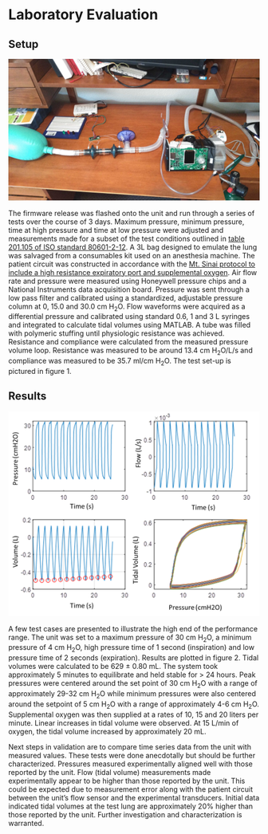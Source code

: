 # Laboratory Evaluation

<!--
To be written.  Currently the modified firmware is being evaluated by
research labs and pulmnologists.  There are other pieces necessary to
use the devices in a clinical setting, such as virus filters, O2 inputs,
remote access consoles, alarms, etc.

provide a roadmap for how these modified CPAP devices could be used.

The UK's [Rapidly Manufactured Ventilator Standards](https://docs.google.com/spreadsheets/d/17EJ9TN6O1wqP4c-lIn5hbmuMRrto7M_KXHf17zjNSLk/edit#gid=704151435)
have criteria that should be met before this sort of modification can be deployed.

Does running the pump at 30 cm H<sub>2</sub>O cause a reduction in the
life of the machine?
-->

## Setup

![Figure 1: Experimental setup](images/evaluation-setup.jpg "Figure 1: Experimental setup")

The firmware release was flashed onto the unit and run through a
series of tests over the course of 3 days.  Maximum pressure, minimum
pressure, time at high pressure and time at low pressure were adjusted
and measurements made for a subset of the test conditions outlined in
[table 201.105 of ISO standard 80601-2-12](https://standard.no/Global/PDF/Koronakrisen%20tilgjengelig%20kostnadsfritt%202020/ISO80601-2-12_2020.pdf#page=44 "Particular requirements for basic safety and essential performance of critical care ventilators.").
A 3L bag designed to emulate the lung was salvaged from a consumables
kit used on an anesthesia machine.  The patient circuit was constructed
in accordance with the
[Mt. Sinai protocol to include a high resistance expiratory port and supplemental oxygen](https://health.mountsinai.org/wp-content/uploads/sites/14/2020/04/NIV-to-Ventilator-Modification-Protocol-v1.02-for-posting.pdf).
Air flow rate and pressure
were measured using Honeywell pressure chips and a National Instruments
data acquisition board.  Pressure was sent through a low pass filter and
calibrated using a standardized, adjustable pressure column at 0, 15.0
and 30.0 cm H<sub>2</sub>O.  Flow waveforms were acquired as a differential pressure
and calibrated using standard 0.6, 1 and 3 L syringes and integrated to
calculate tidal volumes using MATLAB.  A tube was filled with polymeric
stuffing until physiologic resistance was achieved.  Resistance and
compliance were calculated from the measured pressure volume loop.
Resistance was measured to be around 13.4 cm H<sub>2</sub>O/L/s and compliance was
measured to be 35.7 ml/cm H<sub>2</sub>O.   The test set-up is pictured in figure 1.

## Results

![Figure 2: PV curves](images/pv.png "Figure 2: PV curves")

A few test cases are presented to illustrate the high end of the
performance range.  The unit was set to a maximum pressure of 30 cm H<sub>2</sub>O, a
minimum pressure of 4 cm H<sub>2</sub>O, high pressure time of 1 second (inspiration)
and low pressure time of 2 seconds (expiration).  Results are plotted in figure 2.
Tidal volumes were calculated to be 629 ± 0.80 mL.  The system took
approximately 5 minutes to equilibrate and held stable for > 24 hours.
Peak pressures were centered around the set point of 30 cm H<sub>2</sub>O with a
range of approximately 29-32 cm H<sub>2</sub>O while minimum pressures were also
centered around the setpoint of 5 cm H<sub>2</sub>O with a range of approximately 4-6
cm H<sub>2</sub>O.  Supplemental oxygen was then supplied at a rates of 10, 15 and
20 liters per minute.  Linear increases in tidal volume were observed.
At 15 L/min of oxygen, the tidal volume increased by approximately 20 mL.  

Next steps in validation are to compare time series data from the unit
with measured values.  These tests were done anecdotally but should be
further characterized.  Pressures measured experimentally aligned well
with those reported by the unit.  Flow (tidal volume) measurements made
experimentally appear to be higher than those reported by the unit.
This could be expected due to measurement error along with the patient
circuit between the unit’s flow sensor and the experimental transducers.
Initial data indicated tidal volumes at the test lung are approximately
20% higher than those reported by the unit.  Further investigation and
characterization is warranted.

